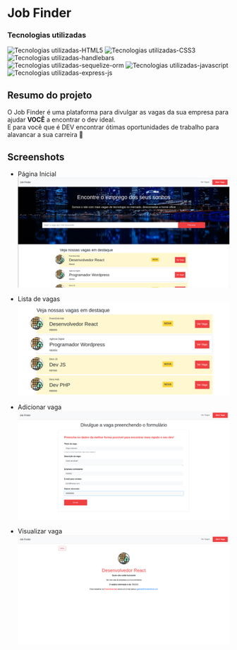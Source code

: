 # Job Finder 

### Tecnologias utilizadas
![Tecnologias utilizadas-HTML5](https://img.shields.io/badge/HTML5-E34F26?style=for-the-badge&logo=html5&logoColor=white)
![Tecnologias utilizadas-CSS3](https://img.shields.io/badge/CSS3-1572B6?style=for-the-badge&logo=css3&logoColor=white)
![Tecnologias utilizadas-handlebars](https://img.shields.io/badge/Handlebars.js-f0772b?style=for-the-badge&logo=handlebarsdotjs&logoColor=black)
![Tecnologias utilizadas-sequelize-orm](https://img.shields.io/badge/SQLite-07405E?style=for-the-badge&logo=sqlite&logoColor=white)
![Tecnologias utilizadas-javascript](https://img.shields.io/badge/JavaScript-323330?style=for-the-badge&logo=javascript&logoColor=F7DF1E)
![Tecnologias utilizadas-express-js](https://img.shields.io/badge/Express.js-000000?style=for-the-badge&logo=express&logoColor=white)


## Resumo do projeto
O Job Finder é uma plataforma para divulgar as vagas da sua empresa para ajudar **VOCÊ** a encontrar o dev ideal.   
E para você que é DEV encontrar ótimas oportunidades de trabalho para alavancar a sua carreira 🚀

## Screenshots
  - Página Inicial
  ![Página Inicial](./doc/img/home_page.png)

  - Lista de vagas
  ![Lista de vagas](./doc/img/lista_vagas.png)

  - Adicionar vaga
  ![Adicionar vaga](./doc/img/add_vaga.png)

  - Visualizar vaga
  ![Visualizar vaga](./doc/img/view_vaga.png)
